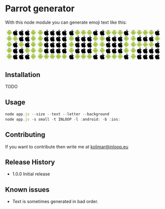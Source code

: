 Parrot generator
=========

With this node module you can generate emoji text like this:

![Alt text](Inloop.png "Optional title")

## Installation

  TODO

## Usage
```javascript
node app.js --size --text --letter --background
node app.js -s small -t INLOOP -l :android: -b :ios:
```
## Contributing

If you want to contribute then write me at kolimar@inloop.eu

## Release History

* 1.0.0 Initial release

## Known issues

* Text is sometimes generated in bad order.